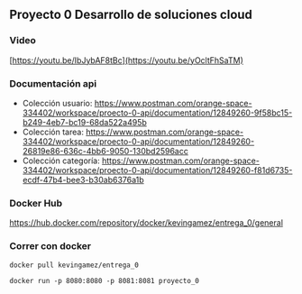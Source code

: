 ## Proyecto 0 Desarrollo de soluciones cloud
### Video
[https://youtu.be/IbJybAF8tBc](https://youtu.be/yOcltFhSaTM)
### Documentación api
* Colección usuario: https://www.postman.com/orange-space-334402/workspace/proecto-0-api/documentation/12849260-9f58bc15-b249-4eb7-bc19-68da522a495b
* Colección tarea: https://www.postman.com/orange-space-334402/workspace/proecto-0-api/documentation/12849260-26819e86-636c-4bb6-9050-130bd2596acc
* Colección categoría: https://www.postman.com/orange-space-334402/workspace/proecto-0-api/documentation/12849260-f81d6735-ecdf-47b4-bee3-b30ab6376a1b
### Docker Hub
https://hub.docker.com/repository/docker/kevingamez/entrega_0/general

### Correr con docker
`docker pull kevingamez/entrega_0`


`docker run -p 8080:8080 -p 8081:8081 proyecto_0`

